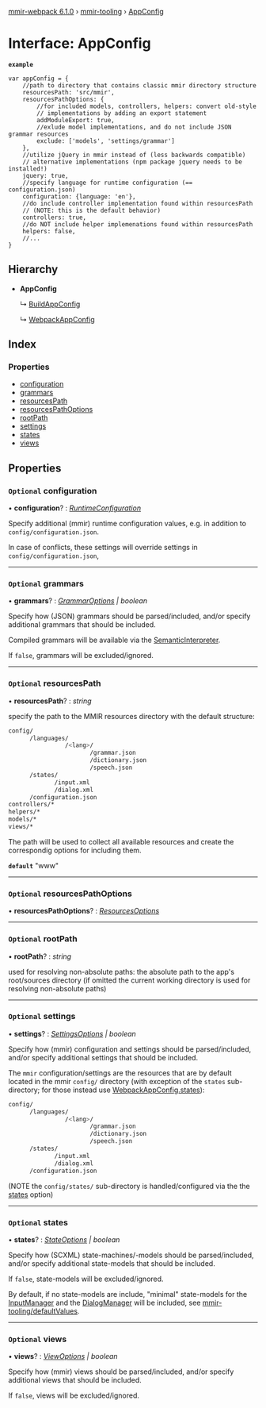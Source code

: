 [mmir-webpack 6.1.0](../README.md) › [mmir-tooling](../modules/mmir_tooling.md) › [AppConfig](mmir_tooling.appconfig.md)

# Interface: AppConfig

**`example`** 
```
var appConfig = {
	//path to directory that contains classic mmir directory structure
	resourcesPath: 'src/mmir',
	resourcesPathOptions: {
		//for included models, controllers, helpers: convert old-style
		// implementations by adding an export statement
		addModuleExport: true,
		//exlude model implementations, and do not include JSON grammar resources
		exclude: ['models', 'settings/grammar']
	},
	//utilize jQuery in mmir instead of (less backwards compatible)
	// alternative implementations (npm package jquery needs to be installed!)
	jquery: true,
	//specify language for runtime configuration (== configuration.json)
	configuration: {language: 'en'},
	//do include controller implementation found within resourcesPath
	// (NOTE: this is the default behavior)
	controllers: true,
	//do NOT include helper implemenations found within resourcesPath
	helpers: false,
	//...
}
```

## Hierarchy

* **AppConfig**

  ↳ [BuildAppConfig](mmir_tooling.buildappconfig.md)

  ↳ [WebpackAppConfig](mmir_webpack.webpackappconfig.md)

## Index

### Properties

* [configuration](mmir_tooling.appconfig.md#optional-configuration)
* [grammars](mmir_tooling.appconfig.md#optional-grammars)
* [resourcesPath](mmir_tooling.appconfig.md#optional-resourcespath)
* [resourcesPathOptions](mmir_tooling.appconfig.md#optional-resourcespathoptions)
* [rootPath](mmir_tooling.appconfig.md#optional-rootpath)
* [settings](mmir_tooling.appconfig.md#optional-settings)
* [states](mmir_tooling.appconfig.md#optional-states)
* [views](mmir_tooling.appconfig.md#optional-views)

## Properties

### `Optional` configuration

• **configuration**? : *[RuntimeConfiguration](mmir_tooling.runtimeconfiguration.md)*

Specify additional (mmir) runtime configuration values,
e.g. in addition to `config/configuration.json`.

In case of conflicts, these settings will override settings in
`config/configuration.json`,

___

### `Optional` grammars

• **grammars**? : *[GrammarOptions](mmir_tooling.grammaroptions.md) | boolean*

Specify how (JSON) grammars should be parsed/included, and/or
specify additional grammars that should be included.

Compiled grammars will be available via the [SemanticInterpreter](mmir_lib.semanticinterpreter.md).

If `false`, grammars will be excluded/ignored.

___

### `Optional` resourcesPath

• **resourcesPath**? : *string*

specify the path to the MMIR resources directory with the default structure:
 ```bash
 config/
       /languages/
                 /<lang>/
                        /grammar.json
                        /dictionary.json
                        /speech.json
       /states/
              /input.xml
              /dialog.xml
       /configuration.json
 controllers/*
 helpers/*
 models/*
 views/*
 ```

The path will be used to collect all available resources and create the correspondig
options for including them.

**`default`** "www"

___

### `Optional` resourcesPathOptions

• **resourcesPathOptions**? : *[ResourcesOptions](mmir_tooling.resourcesoptions.md)*

___

### `Optional` rootPath

• **rootPath**? : *string*

used for resolving non-absolute paths: the absolute path to the app's root/sources directory (if omitted the current working directory is used for resolving non-absolute paths)

___

### `Optional` settings

• **settings**? : *[SettingsOptions](mmir_tooling.settingsoptions.md) | boolean*

Specify how (mmir) configuration and settings should be parsed/included,
and/or specify additional settings that should be included.

The `mmir` configuration/settings are the resources that are by default
located in the mmir `config/` directory
(with exception of the `states` sub-directory; for those instead use [WebpackAppConfig.states](mmir_webpack.webpackappconfig.md#optional-states)):
 ```bash
 config/
       /languages/
                 /<lang>/
                        /grammar.json
                        /dictionary.json
                        /speech.json
       /states/
              /input.xml
              /dialog.xml
       /configuration.json
```
(NOTE the `config/states/` sub-directory is handled/configured via the the [states](mmir_tooling.appconfig.md#optional-states) option)

___

### `Optional` states

• **states**? : *[StateOptions](mmir_tooling.stateoptions.md) | boolean*

Specify how (SCXML) state-machines/-models should be parsed/included, and/or
specify additional state-models that should be included.

If `false`, state-models will be excluded/ignored.

By default, if no state-models are include, "minimal" state-models
for the [InputManager](mmir_lib.inputmanager.md) and the [DialogManager](mmir_lib.dialogmanager.md) will be included,
see [mmir-tooling/defaultValues](https://github.com/mmig/mmir-tooling/tree/master/defaultValues).

___

### `Optional` views

• **views**? : *[ViewOptions](mmir_tooling.viewoptions.md) | boolean*

Specify how (mmir) views should be parsed/included, and/or
specify additional views that should be included.

If `false`, views will be excluded/ignored.
